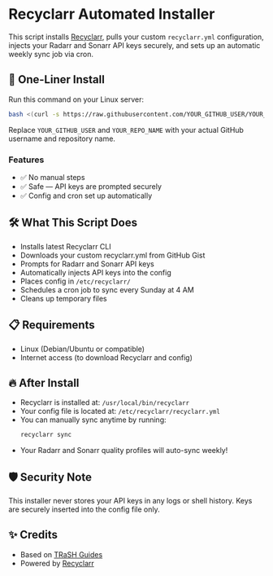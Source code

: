 # Recyclarr Automated Installer

This script installs [Recyclarr](https://recyclarr.dev/), pulls your custom `recyclarr.yml` configuration, injects your Radarr and Sonarr API keys securely, and sets up an automatic weekly sync job via cron.

## 🚀 One-Liner Install

Run this command on your Linux server:

```bash
bash <(curl -s https://raw.githubusercontent.com/YOUR_GITHUB_USER/YOUR_REPO_NAME/main/install-recyclarr.sh)
```

Replace `YOUR_GITHUB_USER` and `YOUR_REPO_NAME` with your actual GitHub username and repository name.

### Features

- ✅ No manual steps
- ✅ Safe — API keys are prompted securely
- ✅ Config and cron set up automatically

## 🛠 What This Script Does

- Installs latest Recyclarr CLI
- Downloads your custom recyclarr.yml from GitHub Gist
- Prompts for Radarr and Sonarr API keys
- Automatically injects API keys into the config
- Places config in `/etc/recyclarr/`
- Schedules a cron job to sync every Sunday at 4 AM
- Cleans up temporary files

## 📋 Requirements

- Linux (Debian/Ubuntu or compatible)
- Internet access (to download Recyclarr and config)

## 🔥 After Install

- Recyclarr is installed at: `/usr/local/bin/recyclarr`
- Your config file is located at: `/etc/recyclarr/recyclarr.yml`
- You can manually sync anytime by running:
  ```bash
  recyclarr sync
  ```
- Your Radarr and Sonarr quality profiles will auto-sync weekly!

## 🛡 Security Note

This installer never stores your API keys in any logs or shell history.
Keys are securely inserted into the config file only.

## ✨ Credits

- Based on [TRaSH Guides](https://trash-guides.info/)
- Powered by [Recyclarr](https://recyclarr.dev/)

